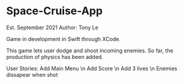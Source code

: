 # Space-Cruise-App
Est. September 2021
Author: Tony Le

Game in development in Swift through XCode.

This game lets user dodge and shoot incoming enemies.
So far, the production of physics has been added.

User Stories:
Add Main Menu \n
Add Score \n
Add 3 lives \n
Enemies dissapear when shot
